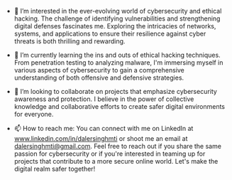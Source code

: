 - 👀 I’m interested in the ever-evolving world of cybersecurity and ethical hacking. The challenge of identifying vulnerabilities and strengthening digital defenses fascinates me. Exploring the intricacies of networks, systems, and applications to ensure their resilience against cyber threats is both thrilling and rewarding.


- 🌱 I’m currently learning the ins and outs of ethical hacking techniques. From penetration testing to analyzing malware, I'm immersing myself in various aspects of cybersecurity to gain a comprehensive understanding of both offensive and defensive strategies.

- 💞️ I’m looking to collaborate on projects that emphasize cybersecurity awareness and protection. I believe in the power of collective knowledge and collaborative efforts to create safer digital environments for everyone.

- 📫 How to reach me: You can connect with me on LinkedIn at www.linkedin.com/in/dalersinghmti or shoot me an email at dalersinghmti@gmail.com. Feel free to reach out if you share the same passion for cybersecurity or if you're interested in teaming up for projects that contribute to a more secure online world. Let's make the digital realm safer together!
